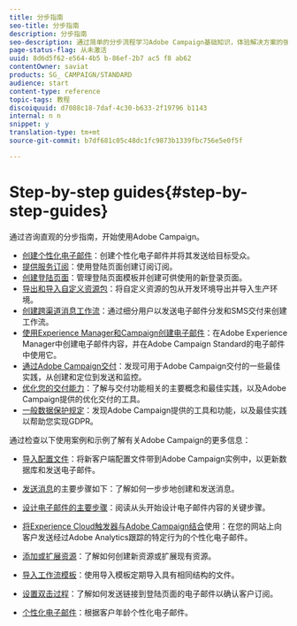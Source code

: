 ```yaml
---
title: 分步指南
seo-title: 分步指南
description: 分步指南
seo-description: 通过简单的分步流程学习Adobe Campaign基础知识，体验解决方案的强大功能。
page-status-flag: 从未激活
uuid: 8d6d5f62-e564-4b5 b-86ef-2b7 ac5 f8 ab62
contentOwner: saviat
products: SG_ CAMPAIGN/STANDARD
audience: start
content-type: reference
topic-tags: 教程
discoiquuid: d7088c18-7daf-4c30-b633-2f19796 b1143
internal: n n
snippet: y
translation-type: tm+mt
source-git-commit: b7df681c05c48dc1fc9873b1339fbc756e5e0f5f

---
```



# Step-by-step guides{#step-by-step-guides}

通过咨询直观的分步指南，开始使用Adobe Campaign。

* [创建个性化电子邮件](https://docs.campaign.adobe.com/doc/standard/getting_started/en/ACS_GettingStartedEmail.html)：创建个性化电子邮件并将其发送给目标受众。
* [提供服务订阅](https://docs.campaign.adobe.com/doc/standard/getting_started/en/ACS_GettingStartedLandingPages.html)：使用登陆页面创建订阅订阅。
* [创建登陆页面](https://docs.campaign.adobe.com/doc/standard/getting_started/en/ACS_CreateLandingPage.html)：管理登陆页面模板并创建可供使用的新登录页面。
* [导出和导入自定义资源包](https://docs.campaign.adobe.com/doc/standard/getting_started/en/ACS_ImportExport.html)：将自定义资源的包从开发环境导出并导入生产环境。
* [创建跨渠道消息工作流](https://docs.campaign.adobe.com/doc/standard/getting_started/en/ACS_WorkflowSegmentation.html)：通过细分用户以发送电子邮件分发和SMS交付来创建工作流。
* [使用Experience Manager和Campaign创建电子邮件](https://docs.campaign.adobe.com/doc/standard/getting_started/en/ACS_AEM.html)：在Adobe Experience Manager中创建电子邮件内容，并在Adobe Campaign Standard的电子邮件中使用它。
* [通过Adobe Campaign交付](https://docs.campaign.adobe.com/doc/standard/getting_started/en/ACS_DeliveryBestPractices.html)：发现可用于Adobe Campaign交付的一些最佳实践，从创建和定位到发送和监控。
* [优化您的交付能力](https://docs.campaign.adobe.com/doc/standard/getting_started/en/ACS_Deliverability.html)：了解与交付功能相关的主要概念和最佳实践，以及Adobe Campaign提供的优化交付的工具。
* [一般数据保护规定](https://docs.campaign.adobe.com/doc/standard/getting_started/en/ACS_GDPR.html)：发现Adobe Campaign提供的工具和功能，以及最佳实践以帮助您实现GDPR。

通过检查以下使用案例和示例了解有关Adobe Campaign的更多信息：

* [导入配置文件](../../automating/using/importing-data.md#example--import-workflow-template)：将新客户端配置文件带到Adobe Campaign实例中，以更新数据库和发送电子邮件。
* [发送消息](../../channels/using/key-steps-to-send-a-message.md)的主要步骤如下：了解如何一步步地创建和发送消息。

* [设计电子邮件的主要步骤](../../designing/using/about-email-content-design.md#designing-an-email-content-from-scratch)：阅读从头开始设计电子邮件内容的关键步骤。
* [将Experience Cloud触发器与Adobe Campaign结合](../../integrating/using/abandonment-triggers-use-cases.md)使用：在您的网站上向客户发送经过Adobe Analytics跟踪的特定行为的个性化电子邮件。
* [添加或扩展资源](../../developing/using/key-steps-of-adding-a-resource.md)：了解如何创建新资源或扩展现有资源。
* [导入工作流模板](../../automating/using/importing-data.md#example--import-workflow-template)：使用导入模板定期导入具有相同结构的文件。
* [设置双击过程](../../channels/using/setting-up-a-double-opt-in-process.md)：了解如何发送链接到登陆页面的电子邮件以确认客户订阅。
* [个性化电子邮件](../../designing/using/example--email-personalization.md)：根据客户年龄个性化电子邮件。

